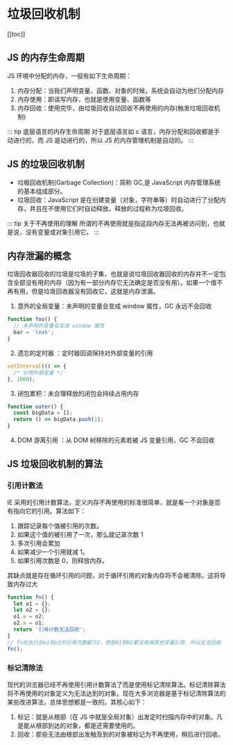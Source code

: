 # 垃圾回收机制

[[toc]]

## JS 的内存生命周期

JS 环境中分配的内存，一般有如下生命周期：

1. 内存分配：当我们声明变量、函数、对象的时候，系统会自动为他们分配内存
2. 内存使用：即读写内存，也就是使用变量、函数等
3. 内存回收：使用完毕，由垃圾回收自动回收不再使用的内存(触发垃圾回收机制)

::: tip 底层语言的内存生命周期
对于底层语言如 c 语言，内存分配和回收都是手动进行的，而 JS 是动进行的，所以 JS 的内存管理机制是自动的。
:::

## JS 的垃圾回收机制

- 垃极回收机制(Garbage Collection)：简称 GC,是 JavaScript 内存管理系统的基本组成部分。
- 垃圾回收：JavaScript 是在创建变量（对象，字符串等）时自动进行了分配内存，井且在不使用它们时自动释放。释放的过程称为垃圾回收。

::: tip 关于不再使用的理解
所谓的不再使用就是指这段内存无法再被访问到，也就是说，没有变量或对象引用它。
:::

## 内存泄漏的概念

垃圾回收器回收的垃圾是垃圾的子集，也就是说垃圾回收器回收的内存并不一定包含全部没有用的内存（因为有一部分内存它无法确定是否没有用）。如果一个值不再有用，但是垃圾回收器没有回收它，这就是内存泄漏。

1. 意外的全局变量：未声明的变量会变成 window 属性，GC 永远不会回收

```js
function foo() {
  // 未声明的变量会变成 window 属性
  bar = 'leak';
}
```

2. 遗忘的定时器 ：定时器回调保持对外部变量的引用

```js
setInterval(() => {
  /* 引用外部变量 */
}, 1000);
```

3. 闭包累积：未合理释放的闭包会持续占用内存

```js
function outer() {
  const bigData = [];
  return () => bigData.push(1);
}
```

4. DOM 游离引用 ：从 DOM 树移除的元素若被 JS 变量引用，GC 不会回收

## JS 垃圾回收机制的算法

### 引用计数法

IE 采用的引用计数算法，定义内存不再使用的标准很简单，就是看一个对象是否有指向它的引用。算法如下：

1. 跟踪记录每个值被引用的次数。
2. 如果这个值的被引用了一次，那么就记录次数 1
3. 多次引用会累加
4. 如果减少一个引用就减 1。
5. 如果引用次数是 0，则释放内存。

其缺点就是存在循环引用的问题，对于循环引用的对象内存将不会被清除。这将导致内存过大

```js
function fn() {
  let o1 = {};
  let o2 = {};
  o1.a = o2;
  o2.a = o1;
  return '引用计数无法回收';
}
// fn在执行后o1和o2的引用次数都为2，但是01和02都没有被其他变量引用，所以无法回收
fn();
```

### 标记清除法

现代的浏览器已经不再使用引用计数算法了而是使用标记清除算法。标记清除算法将不再使用的对象定义为无法达到的对象。现在大多浏览器是基于标记清除算法的某些改进算法，总体思想都是一致的。其核心如下：

1. 标记：就是从根部（在 JS 中就是全局对象）出发定时扫描内存中的对象。凡是能从根部到达的对象，都是还需要使用的。
2. 回收：那些无法由根部出发触及到的对象被标记为不再使用，稍后进行回收。
